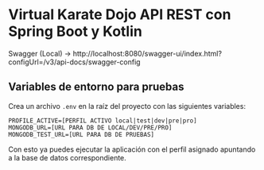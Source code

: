 # Virtual Karate Dojo API REST con Spring Boot y Kotlin

Swagger (Local) -> http://localhost:8080/swagger-ui/index.html?configUrl=/v3/api-docs/swagger-config

## Variables de entorno para pruebas

Crea un archivo `.env` en la raíz del proyecto con las siguientes variables:

```env
PROFILE_ACTIVE=[PERFIL ACTIVO local|test|dev|pre|pro]
MONGODB_URL=[URL PARA DB DE LOCAL/DEV/PRE/PRO]
MONGODB_TEST_URL=[URL PARA DB DE PRUEBAS]
```

Con esto ya puedes ejecutar la aplicación con el perfil asignado apuntando a la base de datos correspondiente.